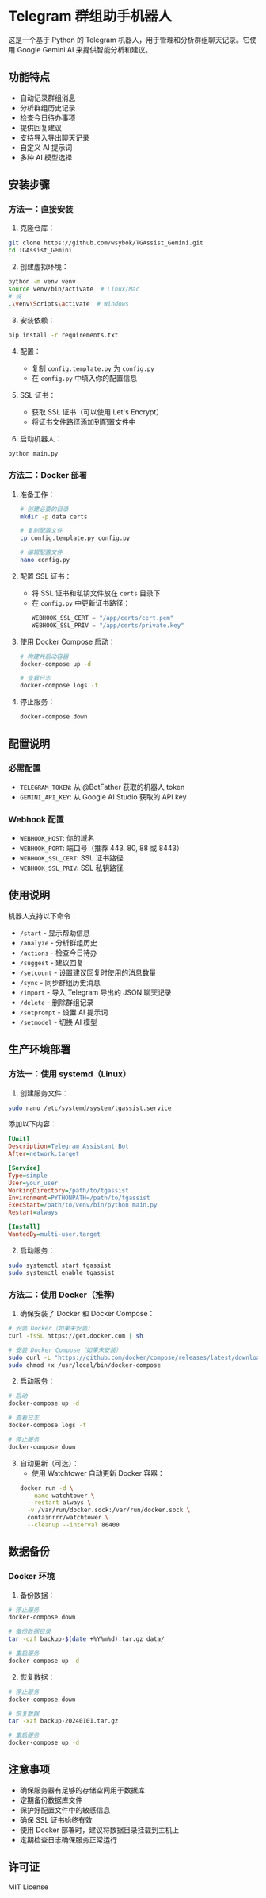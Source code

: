 # Telegram 群组助手机器人

这是一个基于 Python 的 Telegram 机器人，用于管理和分析群组聊天记录。它使用 Google Gemini AI 来提供智能分析和建议。

## 功能特点

- 自动记录群组消息
- 分析群组历史记录
- 检查今日待办事项
- 提供回复建议
- 支持导入导出聊天记录
- 自定义 AI 提示词
- 多种 AI 模型选择

## 安装步骤

### 方法一：直接安装

1. 克隆仓库：
```bash
git clone https://github.com/wsybok/TGAssist_Gemini.git
cd TGAssist_Gemini
```

2. 创建虚拟环境：
```bash
python -m venv venv
source venv/bin/activate  # Linux/Mac
# 或
.\venv\Scripts\activate  # Windows
```

3. 安装依赖：
```bash
pip install -r requirements.txt
```

4. 配置：
   - 复制 `config.template.py` 为 `config.py`
   - 在 `config.py` 中填入你的配置信息

5. SSL 证书：
   - 获取 SSL 证书（可以使用 Let's Encrypt）
   - 将证书文件路径添加到配置文件中

6. 启动机器人：
```bash
python main.py
```

### 方法二：Docker 部署

1. 准备工作：
   ```bash
   # 创建必要的目录
   mkdir -p data certs
   
   # 复制配置文件
   cp config.template.py config.py
   
   # 编辑配置文件
   nano config.py
   ```

2. 配置 SSL 证书：
   - 将 SSL 证书和私钥文件放在 `certs` 目录下
   - 在 `config.py` 中更新证书路径：
     ```python
     WEBHOOK_SSL_CERT = "/app/certs/cert.pem"
     WEBHOOK_SSL_PRIV = "/app/certs/private.key"
     ```

3. 使用 Docker Compose 启动：
   ```bash
   # 构建并启动容器
   docker-compose up -d
   
   # 查看日志
   docker-compose logs -f
   ```

4. 停止服务：
   ```bash
   docker-compose down
   ```

## 配置说明

### 必需配置
- `TELEGRAM_TOKEN`: 从 @BotFather 获取的机器人 token
- `GEMINI_API_KEY`: 从 Google AI Studio 获取的 API key

### Webhook 配置
- `WEBHOOK_HOST`: 你的域名
- `WEBHOOK_PORT`: 端口号（推荐 443, 80, 88 或 8443）
- `WEBHOOK_SSL_CERT`: SSL 证书路径
- `WEBHOOK_SSL_PRIV`: SSL 私钥路径

## 使用说明

机器人支持以下命令：
- `/start` - 显示帮助信息
- `/analyze` - 分析群组历史
- `/actions` - 检查今日待办
- `/suggest` - 建议回复
- `/setcount` - 设置建议回复时使用的消息数量
- `/sync` - 同步群组历史消息
- `/import` - 导入 Telegram 导出的 JSON 聊天记录
- `/delete` - 删除群组记录
- `/setprompt` - 设置 AI 提示词
- `/setmodel` - 切换 AI 模型

## 生产环境部署

### 方法一：使用 systemd（Linux）

1. 创建服务文件：
```bash
sudo nano /etc/systemd/system/tgassist.service
```

添加以下内容：
```ini
[Unit]
Description=Telegram Assistant Bot
After=network.target

[Service]
Type=simple
User=your_user
WorkingDirectory=/path/to/tgassist
Environment=PYTHONPATH=/path/to/tgassist
ExecStart=/path/to/venv/bin/python main.py
Restart=always

[Install]
WantedBy=multi-user.target
```

2. 启动服务：
```bash
sudo systemctl start tgassist
sudo systemctl enable tgassist
```

### 方法二：使用 Docker（推荐）

1. 确保安装了 Docker 和 Docker Compose：
```bash
# 安装 Docker（如果未安装）
curl -fsSL https://get.docker.com | sh

# 安装 Docker Compose（如果未安装）
sudo curl -L "https://github.com/docker/compose/releases/latest/download/docker-compose-$(uname -s)-$(uname -m)" -o /usr/local/bin/docker-compose
sudo chmod +x /usr/local/bin/docker-compose
```

2. 启动服务：
```bash
# 启动
docker-compose up -d

# 查看日志
docker-compose logs -f

# 停止服务
docker-compose down
```

3. 自动更新（可选）：
   - 使用 Watchtower 自动更新 Docker 容器：
   ```bash
   docker run -d \
     --name watchtower \
     --restart always \
     -v /var/run/docker.sock:/var/run/docker.sock \
     containrrr/watchtower \
     --cleanup --interval 86400
   ```

## 数据备份

### Docker 环境

1. 备份数据：
```bash
# 停止服务
docker-compose down

# 备份数据目录
tar -czf backup-$(date +%Y%m%d).tar.gz data/

# 重启服务
docker-compose up -d
```

2. 恢复数据：
```bash
# 停止服务
docker-compose down

# 恢复数据
tar -xzf backup-20240101.tar.gz

# 重启服务
docker-compose up -d
```

## 注意事项

- 确保服务器有足够的存储空间用于数据库
- 定期备份数据库文件
- 保护好配置文件中的敏感信息
- 确保 SSL 证书始终有效
- 使用 Docker 部署时，建议将数据目录挂载到主机上
- 定期检查日志确保服务正常运行

## 许可证

MIT License 
